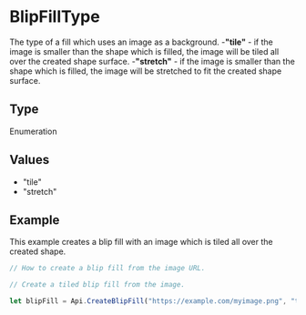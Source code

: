 # BlipFillType

The type of a fill which uses an image as a background.
-**"tile"** - if the image is smaller than the shape which is filled, the image will be tiled all over the created shape surface.
-**"stretch"** - if the image is smaller than the shape which is filled, the image will be stretched to fit the created shape surface.

## Type

Enumeration

## Values

- "tile"
- "stretch"


## Example

This example creates a blip fill with an image which is tiled all over the created shape.

```javascript editor-pptx
// How to create a blip fill from the image URL.

// Create a tiled blip fill from the image.

let blipFill = Api.CreateBlipFill("https://example.com/myimage.png", "tile");
```
